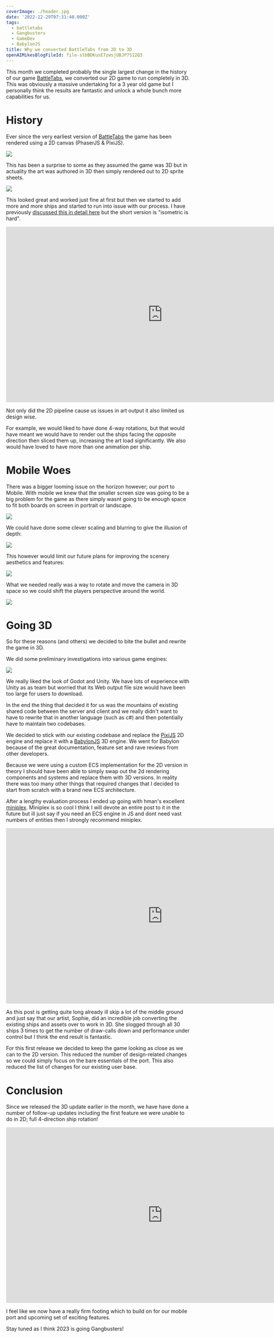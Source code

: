 ```yaml
---
coverImage: ./header.jpg
date: '2022-12-29T07:31:40.000Z'
tags:
  - battletabs
  - Gangbusters
  - GameDev
  - BabylonJS
title: Why we converted BattleTabs from 2D to 3D
openAIMikesBlogFileId: file-stbBDKusE7zwsjUBJP7SI2Q3
---
```


This month we completed probably the single largest change in the history of our game [BattleTabs](https://battletabs.io), we converted our 2D game to run completely in 3D. This was obviously a massive undertaking for a 3 year old game but I personally think the results are fantastic and unlock a whole bunch more capabilities for us.

# History

Ever since the very earliest version of [BattleTabs](https://battletabs.io) the game has been rendered using a 2D canvas (PhaserJS & PixiJS).

![](./old-game1.jpg)

This has been a surprise to some as they assumed the game was 3D but in actuality the art was authored in 3D then simply rendered out to 2D sprite sheets.

![](./spritesheet.png)

This looked great and worked just fine at first but then we started to add more and more ships and started to run into issue with our process. I have previously [discussed this in detail here](https://mikecann.blog/posts/introducing-battletabs) but the short version is "isometric is hard".

<iframe width="853" height="480" src="https://www.youtube.com/embed/ivIm2bZNQ3Q" frameborder="0" allow="autoplay; encrypted-media" allowfullscreen></iframe>

Not only did the 2D pipeline cause us issues in art output it also limited us design wise.

For example, we would liked to have done 4-way rotations, but that would have meant we would have to render out the ships facing the opposite direction then sliced them up, increasing the art load significantly. We also would have loved to have more than one animation per ship.

# Mobile Woes

There was a bigger looming issue on the horizon however; our port to Mobile. With mobile we knew that the smaller screen size was going to be a big problem for the game as there simply wasnt going to be enough space to fit both boards on screen in portrait or landscape.

![](./mobile1.png)

We could have done some clever scaling and blurring to give the illusion of depth:

![](./battle-screen.png)

This however would limit our future plans for improving the scenery aesthetics and features:

![](./scene-mock.jpg)

What we needed really was a way to rotate and move the camera in 3D space so we could shift the players perspective around the world.

![](./perspective.png)

# Going 3D

So for these reasons (and others) we decided to bite the bullet and rewrite the game in 3D.

We did some preliminary investigations into various game engines:

![](./editor-research.png)

We really liked the look of Godot and Unity. We have lots of experience with Unity as as team but worried that its Web output file size would have been too large for users to download.

In the end the thing that decided it for us was the mountains of existing shared code between the server and client and we really didn't want to have to rewrite that in another language (such as c#) and then potentially have to maintain two codebases.

We decided to stick with our existing codebase and replace the [PixiJS](https://pixijs.com/) 2D engine and replace it with a [BabylonJS](https://www.babylonjs.com/) 3D engine. We went for Babylon because of the great documentation, feature set and rave reviews from other developers.

Because we were using a custom ECS implementation for the 2D version in theory I should have been able to simply swap out the 2d rendering components and systems and replace them with 3D versions. In reality there was too many other things that required changes that I decided to start from scratch with a brand new ECS architecture.

After a lengthy evaluation process I ended up going with hman's excellent [miniplex](https://github.com/hmans/miniplex). Miniplex is so cool I think I will devote an entire post to it in the future but ill just say if you need an ECS engine in JS and dont need vast numbers of entities then I strongly recommend miniplex.

<iframe width="853" height="480" src="https://www.youtube.com/embed/hbAWQYpoL-c" frameborder="0" allow="autoplay; encrypted-media" allowfullscreen></iframe>

As this post is getting quite long already ill skip a lot of the middle ground and just say that our artist, Sophie, did an incredible job converting the existing ships and assets over to work in 3D. She slogged through all 30 ships 3 times to get the number of draw-calls down and performance under control but I think the end result is fantastic.

For this first release we decided to keep the game looking as close as we can to the 2D version. This reduced the number of design-related changes so we could simply focus on the bare essentials of the port. This also reduced the list of changes for our existing user base.

# Conclusion

Since we released the 3D update earlier in the month, we have have done a number of follow-up updates including the first feature we were unable to do in 2D; full 4-direction ship rotation!

<iframe width="853" height="480" src="https://www.youtube.com/embed/BtXFBOO-Gk8" frameborder="0" allow="autoplay; encrypted-media" allowfullscreen></iframe>

I feel like we now have a really firm footing which to build on for our mobile port and upcoming set of exciting features.

Stay tuned as I think 2023 is going Gangbusters!
